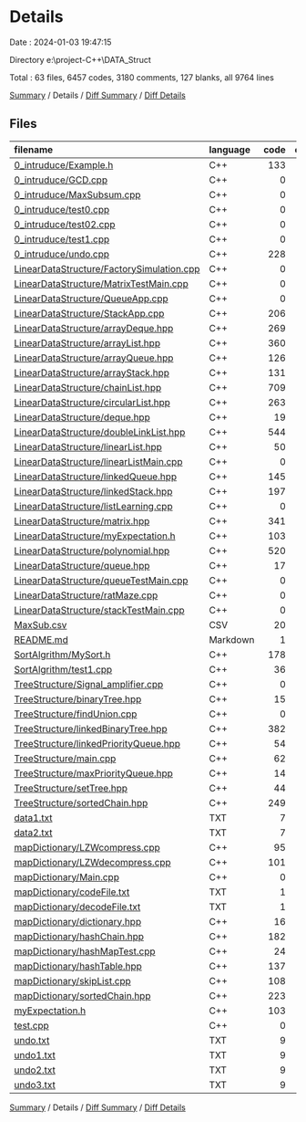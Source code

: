 # Details

Date : 2024-01-03 19:47:15

Directory e:\\project-C++\\DATA_Struct

Total : 63 files,  6457 codes, 3180 comments, 127 blanks, all 9764 lines

[Summary](results.md) / Details / [Diff Summary](diff.md) / [Diff Details](diff-details.md)

## Files
| filename | language | code | comment | blank | total |
| :--- | :--- | ---: | ---: | ---: | ---: |
| [0_intruduce/Example.h](/0_intruduce/Example.h) | C++ | 133 | 12 | 2 | 147 |
| [0_intruduce/GCD.cpp](/0_intruduce/GCD.cpp) | C++ | 0 | 49 | 1 | 50 |
| [0_intruduce/MaxSubsum.cpp](/0_intruduce/MaxSubsum.cpp) | C++ | 0 | 289 | 7 | 296 |
| [0_intruduce/test0.cpp](/0_intruduce/test0.cpp) | C++ | 0 | 84 | 5 | 89 |
| [0_intruduce/test02.cpp](/0_intruduce/test02.cpp) | C++ | 0 | 75 | 4 | 79 |
| [0_intruduce/test1.cpp](/0_intruduce/test1.cpp) | C++ | 0 | 58 | 2 | 60 |
| [0_intruduce/undo.cpp](/0_intruduce/undo.cpp) | C++ | 228 | 12 | 3 | 243 |
| [LinearDataStructure/FactorySimulation.cpp](/LinearDataStructure/FactorySimulation.cpp) | C++ | 0 | 278 | 1 | 279 |
| [LinearDataStructure/MatrixTestMain.cpp](/LinearDataStructure/MatrixTestMain.cpp) | C++ | 0 | 127 | 0 | 127 |
| [LinearDataStructure/QueueApp.cpp](/LinearDataStructure/QueueApp.cpp) | C++ | 0 | 346 | 5 | 351 |
| [LinearDataStructure/StackApp.cpp](/LinearDataStructure/StackApp.cpp) | C++ | 206 | 31 | 4 | 241 |
| [LinearDataStructure/arrayDeque.hpp](/LinearDataStructure/arrayDeque.hpp) | C++ | 269 | 10 | 4 | 283 |
| [LinearDataStructure/arrayList.hpp](/LinearDataStructure/arrayList.hpp) | C++ | 360 | 6 | 4 | 370 |
| [LinearDataStructure/arrayQueue.hpp](/LinearDataStructure/arrayQueue.hpp) | C++ | 126 | 2 | 2 | 130 |
| [LinearDataStructure/arrayStack.hpp](/LinearDataStructure/arrayStack.hpp) | C++ | 131 | 2 | 1 | 134 |
| [LinearDataStructure/chainList.hpp](/LinearDataStructure/chainList.hpp) | C++ | 709 | 38 | 3 | 750 |
| [LinearDataStructure/circularList.hpp](/LinearDataStructure/circularList.hpp) | C++ | 263 | 8 | 2 | 273 |
| [LinearDataStructure/deque.hpp](/LinearDataStructure/deque.hpp) | C++ | 19 | 0 | 0 | 19 |
| [LinearDataStructure/doubleLinkList.hpp](/LinearDataStructure/doubleLinkList.hpp) | C++ | 544 | 25 | 2 | 571 |
| [LinearDataStructure/linearList.hpp](/LinearDataStructure/linearList.hpp) | C++ | 50 | 0 | 0 | 50 |
| [LinearDataStructure/linearListMain.cpp](/LinearDataStructure/linearListMain.cpp) | C++ | 0 | 410 | 0 | 410 |
| [LinearDataStructure/linkedQueue.hpp](/LinearDataStructure/linkedQueue.hpp) | C++ | 145 | 0 | 1 | 146 |
| [LinearDataStructure/linkedStack.hpp](/LinearDataStructure/linkedStack.hpp) | C++ | 197 | 1 | 1 | 199 |
| [LinearDataStructure/listLearning.cpp](/LinearDataStructure/listLearning.cpp) | C++ | 0 | 126 | 3 | 129 |
| [LinearDataStructure/matrix.hpp](/LinearDataStructure/matrix.hpp) | C++ | 341 | 6 | 4 | 351 |
| [LinearDataStructure/myExpectation.h](/LinearDataStructure/myExpectation.h) | C++ | 103 | 10 | 10 | 123 |
| [LinearDataStructure/polynomial.hpp](/LinearDataStructure/polynomial.hpp) | C++ | 520 | 3 | 4 | 527 |
| [LinearDataStructure/queue.hpp](/LinearDataStructure/queue.hpp) | C++ | 17 | 0 | 0 | 17 |
| [LinearDataStructure/queueTestMain.cpp](/LinearDataStructure/queueTestMain.cpp) | C++ | 0 | 112 | 1 | 113 |
| [LinearDataStructure/ratMaze.cpp](/LinearDataStructure/ratMaze.cpp) | C++ | 0 | 157 | 0 | 157 |
| [LinearDataStructure/stackTestMain.cpp](/LinearDataStructure/stackTestMain.cpp) | C++ | 0 | 325 | 1 | 326 |
| [MaxSub.csv](/MaxSub.csv) | CSV | 20 | 0 | 1 | 21 |
| [README.md](/README.md) | Markdown | 1 | 0 | 1 | 2 |
| [SortAlgrithm/MySort.h](/SortAlgrithm/MySort.h) | C++ | 178 | 60 | 6 | 244 |
| [SortAlgrithm/test1.cpp](/SortAlgrithm/test1.cpp) | C++ | 36 | 9 | 1 | 46 |
| [TreeStructure/Signal_amplifier.cpp](/TreeStructure/Signal_amplifier.cpp) | C++ | 0 | 106 | 1 | 107 |
| [TreeStructure/binaryTree.hpp](/TreeStructure/binaryTree.hpp) | C++ | 15 | 0 | 0 | 15 |
| [TreeStructure/findUnion.cpp](/TreeStructure/findUnion.cpp) | C++ | 0 | 95 | 1 | 96 |
| [TreeStructure/linkedBinaryTree.hpp](/TreeStructure/linkedBinaryTree.hpp) | C++ | 382 | 12 | 8 | 402 |
| [TreeStructure/linkedPriorityQueue.hpp](/TreeStructure/linkedPriorityQueue.hpp) | C++ | 54 | 0 | 0 | 54 |
| [TreeStructure/main.cpp](/TreeStructure/main.cpp) | C++ | 62 | 26 | 1 | 89 |
| [TreeStructure/maxPriorityQueue.hpp](/TreeStructure/maxPriorityQueue.hpp) | C++ | 14 | 0 | 0 | 14 |
| [TreeStructure/setTree.hpp](/TreeStructure/setTree.hpp) | C++ | 44 | 5 | 1 | 50 |
| [TreeStructure/sortedChain.hpp](/TreeStructure/sortedChain.hpp) | C++ | 249 | 0 | 4 | 253 |
| [data1.txt](/data1.txt) | TXT | 7 | 0 | 0 | 7 |
| [data2.txt](/data2.txt) | TXT | 7 | 0 | 0 | 7 |
| [mapDictionary/LZWcompress.cpp](/mapDictionary/LZWcompress.cpp) | C++ | 95 | 38 | 1 | 134 |
| [mapDictionary/LZWdecompress.cpp](/mapDictionary/LZWdecompress.cpp) | C++ | 101 | 29 | 0 | 130 |
| [mapDictionary/Main.cpp](/mapDictionary/Main.cpp) | C++ | 0 | 152 | 1 | 153 |
| [mapDictionary/codeFile.txt](/mapDictionary/codeFile.txt) | TXT | 1 | 0 | 0 | 1 |
| [mapDictionary/decodeFile.txt](/mapDictionary/decodeFile.txt) | TXT | 1 | 0 | 0 | 1 |
| [mapDictionary/dictionary.hpp](/mapDictionary/dictionary.hpp) | C++ | 16 | 0 | 0 | 16 |
| [mapDictionary/hashChain.hpp](/mapDictionary/hashChain.hpp) | C++ | 182 | 1 | 1 | 184 |
| [mapDictionary/hashMapTest.cpp](/mapDictionary/hashMapTest.cpp) | C++ | 24 | 3 | 1 | 28 |
| [mapDictionary/hashTable.hpp](/mapDictionary/hashTable.hpp) | C++ | 137 | 13 | 1 | 151 |
| [mapDictionary/skipList.cpp](/mapDictionary/skipList.cpp) | C++ | 108 | 9 | 2 | 119 |
| [mapDictionary/sortedChain.hpp](/mapDictionary/sortedChain.hpp) | C++ | 223 | 0 | 3 | 226 |
| [myExpectation.h](/myExpectation.h) | C++ | 103 | 10 | 10 | 123 |
| [test.cpp](/test.cpp) | C++ | 0 | 10 | 1 | 11 |
| [undo.txt](/undo.txt) | TXT | 9 | 0 | 1 | 10 |
| [undo1.txt](/undo1.txt) | TXT | 9 | 0 | 1 | 10 |
| [undo2.txt](/undo2.txt) | TXT | 9 | 0 | 2 | 11 |
| [undo3.txt](/undo3.txt) | TXT | 9 | 0 | 0 | 9 |

[Summary](results.md) / Details / [Diff Summary](diff.md) / [Diff Details](diff-details.md)